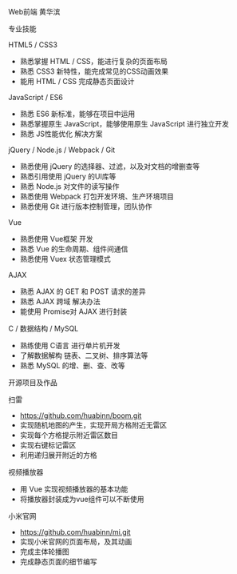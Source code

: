 Web前端 黄华滨

专业技能

HTML5 / CSS3

 - 熟悉掌握 HTML / CSS，能进行复杂的页面布局
 - 熟悉 CSS3 新特性，能完成常见的CSS动画效果
 - 能用 HTML / CSS 完成静态页面设计

JavaScript / ES6

 - 熟悉 ES6 新标准，能够在项目中运用
 - 熟悉掌握原生 JavaScript，能够使用原生 JavaScript 进行独立开发
 - 熟悉 JS性能优化 解决方案

jQuery / Node.js / Webpack / Git
 - 熟悉使用 jQuery 的选择器、过滤，以及对文档的增删查等
 - 熟悉引用使用 jQuery 的UI库等
 - 熟悉 Node.js 对文件的读写操作
 - 熟悉使用 Webpack 打包开发环境、生产环境项目
 - 熟悉使用 Git 进行版本控制管理，团队协作

Vue
 - 熟悉使用 Vue框架 开发
 - 熟悉 Vue 的生命周期、组件间通信
 - 熟悉使用 Vuex 状态管理模式

AJAX
 - 熟悉 AJAX 的 GET 和 POST 请求的差异
 - 熟悉 AJAX 跨域 解决办法
 - 能使用 Promise对 AJAX 进行封装

C / 数据结构 / MySQL
 - 熟练使用 C语言 进行单片机开发
 - 了解数据解构 链表、二叉树、排序算法等
 - 熟悉 MySQL 的增、删、查、改等

开源项目及作品

扫雷
 - https://github.com/huabinn/boom.git
 - 实现随机地图的产生，实现开局方格附近无雷区
 - 实现每个方格提示附近雷区数目
 - 实现右键标记雷区
 - 利用递归展开附近的方格

视频播放器
 - 用 Vue 实现视频播放器的基本功能
 - 将播放器封装成为vue组件可以不断使用
 
小米官网
 - https://github.com/huabinn/mi.git
 - 实现小米官网的页面布局，及其动画
 - 完成主体轮播图
 - 完成静态页面的细节编写


